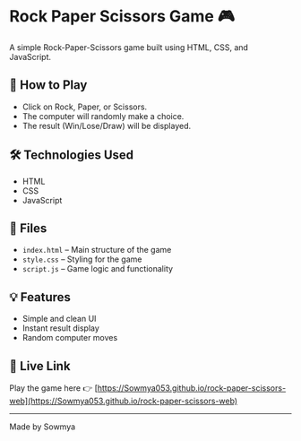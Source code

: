 
# Rock Paper Scissors Game 🎮

A simple Rock-Paper-Scissors game built using HTML, CSS, and JavaScript.

## 📝 How to Play

- Click on Rock, Paper, or Scissors.
- The computer will randomly make a choice.
- The result (Win/Lose/Draw) will be displayed.

## 🛠 Technologies Used

- HTML
- CSS
- JavaScript

## 📂 Files

- `index.html` – Main structure of the game
- `style.css` – Styling for the game
- `script.js` – Game logic and functionality

## 💡 Features

- Simple and clean UI
- Instant result display
- Random computer moves

## 📍 Live Link

Play the game here 👉 [https://Sowmya053.github.io/rock-paper-scissors-web](https://Sowmya053.github.io/rock-paper-scissors-web)

---

Made by Sowmya
